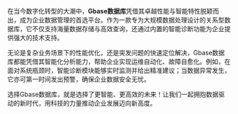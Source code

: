 在当今数字化转型的大潮中，**Gbase数据库**凭借其卓越性能与智能特性脱颖而出，成为企业数据管理的首选平台。作为一款专为大规模数据处理设计的关系型数据库，它不仅支持海量数据存储与高效查询，还通过内置的智能诊断功能为企业提供强大的技术支持。

无论是复杂业务场景下的性能优化，还是突发问题的快速定位解决，Gbase数据库都能凭借其智能化分析能力，帮助企业实现运维自动化、故障自愈化。例如，在面对系统瓶颈时，智能诊断模块能够实时监测并给出精准建议；当数据异常发生，它亦可第一时间发出预警，确保企业数据安全无忧。

选择Gbase数据库，就是选择了更智能、更高效的未来！让我们一起拥抱数据驱动的新时代，用科技的力量推动企业发展迈向新高度。